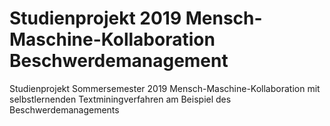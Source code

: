 # Studienprojekt 2019 Mensch-Maschine-Kollaboration Beschwerdemanagement

Studienprojekt Sommersemester 2019
Mensch-Maschine-Kollaboration mit selbstlernenden Textminingverfahren am Beispiel des Beschwerdemanagements 